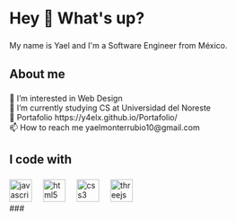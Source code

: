 <h1 align="left">Hey 👋 What's up?</h1>

###

<p align="left">My name is Yael and I'm a Software Engineer from México.</p>

###

<h2 align="left">About me</h2>

###

<p align="left">👀 I’m interested in Web Design<br>🌱 I’m currently studying CS at Universidad del Noreste<br>📂 Portafolio https://y4elx.github.io/Portafolio/<br>📫 How to reach me yaelmonterrubio10@gmail.com</p>

###

<h2 align="left">I code with</h2>

###

<div align="left">
  <img src="https://cdn.jsdelivr.net/gh/devicons/devicon/icons/javascript/javascript-original.svg" height="40" alt="javascript logo"  />
  <img width="12" />
  <img src="https://cdn.jsdelivr.net/gh/devicons/devicon/icons/html5/html5-original.svg" height="40" alt="html5 logo"  />
  <img width="12" />
  <img src="https://cdn.jsdelivr.net/gh/devicons/devicon/icons/css3/css3-original.svg" height="40" alt="css3 logo"  />
  <img width="12" />
  <img src="https://skillicons.dev/icons?i=threejs" height="40" alt="threejs logo"  />
</div>
###
